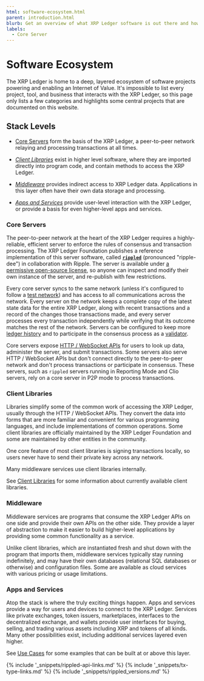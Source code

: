 ```yaml
---
html: software-ecosystem.html
parent: introduction.html
blurb: Get an overview of what XRP Ledger software is out there and how it fits together.
labels:
  - Core Server
---
```

# Software Ecosystem

The XRP Ledger is home to a deep, layered ecosystem of software projects powering and enabling an Internet of Value. It's impossible to list every project, tool, and business that interacts with the XRP Ledger, so this page only lists a few categories and highlights some central projects that are documented on this website.

## Stack Levels

- [Core Servers](#core-servers) form the basis of the XRP Ledger, a peer-to-peer network relaying and processing transactions at all times.

- [_Client Libraries_](#client-libraries) exist in higher level software, where they are imported directly into program code, and contain methods to access the XRP Ledger.

- [_Middleware_](#middleware) provides indirect access to XRP Ledger data. Applications in this layer often have their own data storage and processing.

- [_Apps and Services_](#apps-and-services) provide user-level interaction with the XRP Ledger, or provide a basis for even higher-level apps and services.


### Core Servers

The peer-to-peer network at the heart of the XRP Ledger requires a highly-reliable, efficient server to enforce the rules of consensus and transaction processing. The XRP Ledger Foundation publishes a reference implementation of this server software, called [**`rippled`**](xrpl-servers.html) (pronounced "ripple-dee") in collaboration with Ripple. The server is available under [a permissive open-source license](https://github.com/XRPLF/rippled/blob/develop/LICENSE.md), so anyone can inspect and modify their own instance of the server, and re-publish with few restrictions.

Every core server syncs to the same network (unless it's configured to follow a [test network](parallel-networks.html)) and has access to all communications across the network. Every server on the network keeps a complete copy of the latest state data for the entire XRP Ledger, along with recent transactions and a record of the changes those transactions made, and every server processes every transaction independently while verifying that its outcome matches the rest of the network. Servers can be configured to keep more [ledger history](ledger-history.html) and to participate in the consensus process as a [validator](rippled-server-modes.html#validators).

Core servers expose [HTTP / WebSocket APIs](http-websocket-apis.html) for users to look up data, administer the server, and submit transactions. Some servers also serve HTTP / WebSocket APIs but don't connect directly to the peer-to-peer network and don't process transactions or participate in consensus. These servers, such as `rippled` servers running in Reporting Mode and Clio servers, rely on a core server in P2P mode to process transactions.


### Client Libraries

Libraries simplify some of the common work of accessing the XRP Ledger, usually through the HTTP / WebSocket APIs. They convert the data into forms that are more familiar and convenient for various programming languages, and include implementations of common operations. Some client libraries are officially maintained by the XRP Ledger Foundation and some are maintained by other entities in the community.

One core feature of most client libraries is signing transactions locally, so users never have to send their private key across any network.

Many middleware services use client libraries internally.

See [Client Libraries](client-libraries.html) for some information about currently available client libraries.


### Middleware

Middleware services are programs that consume the XRP Ledger APIs on one side and provide their own APIs on the other side. They provide a layer of abstraction to make it easier to build higher-level applications by providing some common functionality as a service.

Unlike client libraries, which are instantiated fresh and shut down with the program that imports them, middleware services typically stay running indefinitely, and may have their own databases (relational SQL databases or otherwise) and configuration files. Some are available as cloud services with various pricing or usage limitations.


### Apps and Services

Atop the stack is where the truly exciting things happen. Apps and services provide a way for users and devices to connect to the XRP Ledger. Services like private exchanges, token issuers, marketplaces, interfaces to the decentralized exchange, and wallets provide user interfaces for buying, selling, and trading various assets including XRP and tokens of all kinds. Many other possibilities exist, including additional services layered even higher.

See [Use Cases](use-cases.html) for some examples that can be built at or above this layer.

<!--{# common link defs #}-->
{% include '_snippets/rippled-api-links.md' %}
{% include '_snippets/tx-type-links.md' %}
{% include '_snippets/rippled_versions.md' %}
